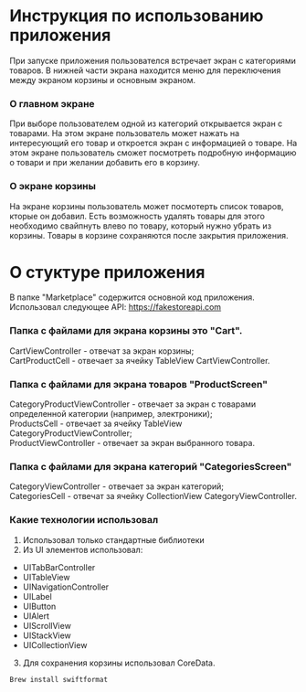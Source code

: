 # Инструкция по использованию приложения 

При запуске приложения пользователся встречает экран с категориями товаров. В нижней части экрана находится меню для переключения между экраном корзины и основным экраном.

###  О главном экране
При выборе пользователем одной из категорий открывается экран с товарами. На этом экране пользователь может нажать на интересующий его товар и откроется экран с информацией о товаре. На этом экране пользователь сможет посмотреть подробную информацию о товари и при желании добавить его в корзину. 

###  О экране корзины 
На экране корзины пользователь может посмотерть список товаров, кторые он добавил. Есть возможность удалять товары для этого необходимо свайпнуть влево по товару, который нужно убрать из корзины. Товары в корзине сохраняются после закрытия приложения. 

# О стуктуре приложения 
В папке "Marketplace" содержится основной код приложения. 
Использовал следующее API: https://fakestoreapi.com

###  Папка с файлами для экрана корзины это "Cart". 
CartViewController - отвечат за экран корзины; \
CartProductCell - отвечает за ячейку TableView CartViewController.

###  Папка с файлами для экрана товаров "ProductScreen"
CategoryProductViewController - отвечает за экран с товарами определенной категории (например, электроники); \
ProductsCell - отвечает за ячейку TableView CategoryProductViewController; \
ProductViewController - отвечает за экран выбранного товара. 

###  Папка с файлами для экрана категорий "CategoriesScreen"
CategoryViewController - отвечает за экран категорий; \
CategoriesCell - отвечат за ячейку CollectionView CategoryViewController.

###  Какие технологии использовал 
1. Использовал только стандартные библиотеки 
2. Из UI элементов использовал: 
 - UITabBarController
 - UITableView
 - UINavigationController
 - UILabel
 - UIButton
 - UIAlert
 - UIScrollView
 - UIStackView
 - UICollectionView
3. Для сохранения корзины использовал CoreData.

```
Brew install swiftformat
```

